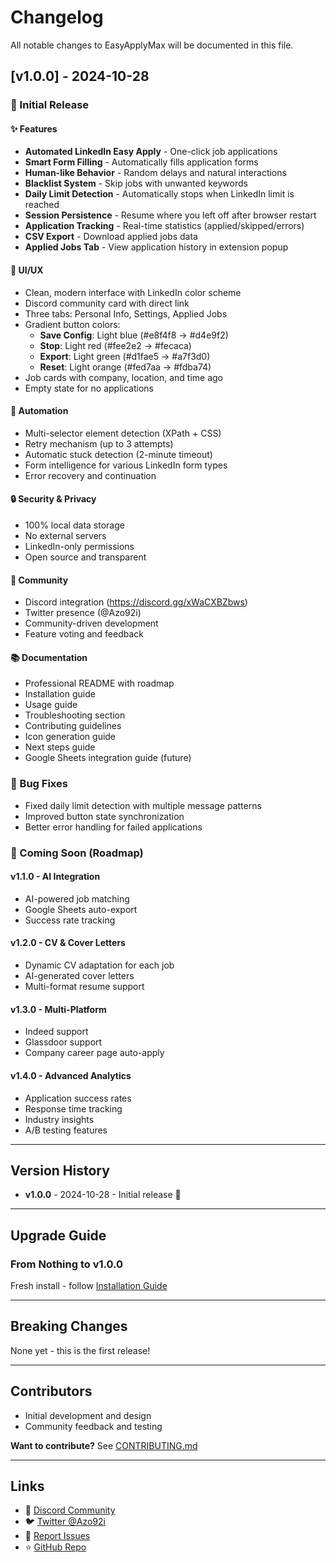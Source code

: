 # Changelog

All notable changes to EasyApplyMax will be documented in this file.

## [v1.0.0] - 2024-10-28

### 🎉 Initial Release

#### ✨ Features
- **Automated LinkedIn Easy Apply** - One-click job applications
- **Smart Form Filling** - Automatically fills application forms
- **Human-like Behavior** - Random delays and natural interactions
- **Blacklist System** - Skip jobs with unwanted keywords
- **Daily Limit Detection** - Automatically stops when LinkedIn limit is reached
- **Session Persistence** - Resume where you left off after browser restart
- **Application Tracking** - Real-time statistics (applied/skipped/errors)
- **CSV Export** - Download applied jobs data
- **Applied Jobs Tab** - View application history in extension popup

#### 🎨 UI/UX
- Clean, modern interface with LinkedIn color scheme
- Discord community card with direct link
- Three tabs: Personal Info, Settings, Applied Jobs
- Gradient button colors:
  - **Save Config**: Light blue (#e8f4f8 → #d4e9f2)
  - **Stop**: Light red (#fee2e2 → #fecaca)
  - **Export**: Light green (#d1fae5 → #a7f3d0)
  - **Reset**: Light orange (#fed7aa → #fdba74)
- Job cards with company, location, and time ago
- Empty state for no applications

#### 🤖 Automation
- Multi-selector element detection (XPath + CSS)
- Retry mechanism (up to 3 attempts)
- Automatic stuck detection (2-minute timeout)
- Form intelligence for various LinkedIn form types
- Error recovery and continuation

#### 🔒 Security & Privacy
- 100% local data storage
- No external servers
- LinkedIn-only permissions
- Open source and transparent

#### 💬 Community
- Discord integration (https://discord.gg/xWaCXBZbws)
- Twitter presence (@Azo92i)
- Community-driven development
- Feature voting and feedback

#### 📚 Documentation
- Professional README with roadmap
- Installation guide
- Usage guide
- Troubleshooting section
- Contributing guidelines
- Icon generation guide
- Next steps guide
- Google Sheets integration guide (future)

### 🐛 Bug Fixes
- Fixed daily limit detection with multiple message patterns
- Improved button state synchronization
- Better error handling for failed applications

### 🚀 Coming Soon (Roadmap)

#### v1.1.0 - AI Integration
- AI-powered job matching
- Google Sheets auto-export
- Success rate tracking

#### v1.2.0 - CV & Cover Letters
- Dynamic CV adaptation for each job
- AI-generated cover letters
- Multi-format resume support

#### v1.3.0 - Multi-Platform
- Indeed support
- Glassdoor support
- Company career page auto-apply

#### v1.4.0 - Advanced Analytics
- Application success rates
- Response time tracking
- Industry insights
- A/B testing features

---

## Version History

- **v1.0.0** - 2024-10-28 - Initial release 🎉

---

## Upgrade Guide

### From Nothing to v1.0.0
Fresh install - follow [Installation Guide](README.md#installation)

---

## Breaking Changes

None yet - this is the first release!

---

## Contributors

- Initial development and design
- Community feedback and testing

**Want to contribute?** See [CONTRIBUTING.md](CONTRIBUTING.md)

---

## Links

- 💬 [Discord Community](https://discord.gg/xWaCXBZbws)
- 🐦 [Twitter @Azo92i](https://twitter.com/Azo92i)
- 🐛 [Report Issues](https://github.com/yourusername/EasyApplyMax/issues)
- ⭐ [GitHub Repo](https://github.com/yourusername/EasyApplyMax)
